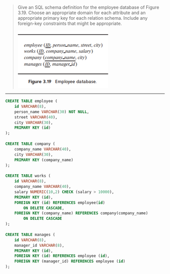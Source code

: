 > Give an SQL schema definition for the employee database of Figure 3.19. Choose an appropriate domain for each attribute and an appropriate primary key for each relation schema. Include any foreign-key constraints that might be appropriate.
>
> ![1693580500872](image/3.16/1693580500872.png)

---

```sql
CREATE TABLE employee ( 
    id VARCHAR(8),
    person_name VARCHAR(30) NOT NULL, 
    street VARCHAR(40), 
    city VARCHAR(30),
    PRIMARY KEY (id)
); 

CREATE TABLE company ( 
    company_name VARCHAR(40), 
    city VARCHAR(30), 
    PRIMARY KEY (company_name)
); 

CREATE TABLE works ( 
    id VARCHAR(8), 
    company_name VARCHAR(40), 
    salary NUMERIC(10,2) CHECK (salary > 10000), 
    PRIMARY KEY (id), 
    FOREIGN KEY (id) REFERENCES employee(id)
        ON DELETE CASCADE, 
    FOREIGN KEY (company_name) REFERENCES company(company_name)
        ON DELETE CASCADE
);

CREATE TABLE manages (
    id VARCHAR(8),
    manager_id VARCHAR(8), 
    PRIMARY KEY (id), 
    FOREIGN KEY (id) REFERENCES employee (id), 
    FOREIGN KEY (manager_id) REFERENCES employee (id)
);
```
